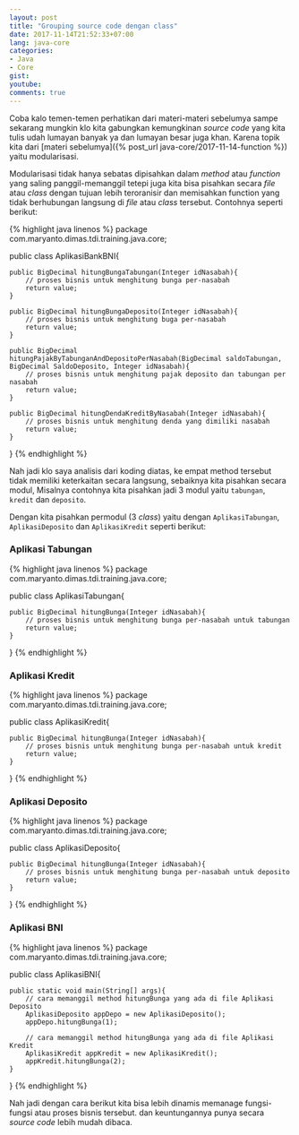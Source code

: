 ```yaml
---
layout: post
title: "Grouping source code dengan class"
date: 2017-11-14T21:52:33+07:00
lang: java-core
categories:
- Java
- Core
gist: 
youtube: 
comments: true
---
```


Coba kalo temen-temen perhatikan dari materi-materi sebelumya sampe sekarang mungkin klo kita gabungkan kemungkinan _source code_ yang kita tulis udah lumayan banyak ya dan lumayan besar juga khan. Karena topik kita dari [materi sebelumya]({% post_url java-core/2017-11-14-function %}) yaitu modularisasi. 

Modularisasi tidak hanya sebatas dipisahkan dalam _method_ atau _function_ yang saling panggil-memanggil tetepi juga kita bisa pisahkan secara _file_ atau _class_ dengan tujuan lebih teroranisir dan memisahkan function yang tidak berhubungan langsung di _file_ atau _class_ tersebut. Contohnya seperti berikut:

{% highlight java linenos %}
package com.maryanto.dimas.tdi.training.java.core;

public class AplikasiBankBNI{

    public BigDecimal hitungBungaTabungan(Integer idNasabah){
        // proses bisnis untuk menghitung bunga per-nasabah
        return value;
    }

    public BigDecimal hitungBungaDeposito(Integer idNasabah){
        // proses bisnis untuk menghitung buga per-nasabah
        return value;
    }

    public BigDecimal hitungPajakByTabunganAndDepositoPerNasabah(BigDecimal saldoTabungan, BigDecimal SaldoDeposito, Integer idNasabah){
        // proses bisnis untuk menghitung pajak deposito dan tabungan per nasabah
        return value;
    }

    public BigDecimal hitungDendaKreditByNasabah(Integer idNasabah){
        // proses bisnis untuk menghitung denda yang dimiliki nasabah
        return value;
    }
}
{% endhighlight %}

Nah jadi klo saya analisis dari koding diatas, ke empat method tersebut tidak memiliki keterkaitan secara langsung, sebaiknya kita pisahkan secara modul, Misalnya contohnya kita pisahkan jadi 3 modul yaitu `tabungan`, `kredit` dan `deposito`.

Dengan kita pisahkan permodul (3 _class_) yaitu dengan `AplikasiTabungan`, `AplikasiDeposito` dan `AplikasiKredit` seperti berikut:

### Aplikasi Tabungan

{% highlight java linenos %}
package com.maryanto.dimas.tdi.training.java.core;

public class AplikasiTabungan{

    public BigDecimal hitungBunga(Integer idNasabah){
        // proses bisnis untuk menghitung bunga per-nasabah untuk tabungan
        return value;
    }

}
{% endhighlight %}

### Aplikasi Kredit

{% highlight java linenos %}
package com.maryanto.dimas.tdi.training.java.core;

public class AplikasiKredit{

    public BigDecimal hitungBunga(Integer idNasabah){
        // proses bisnis untuk menghitung bunga per-nasabah untuk kredit
        return value;
    }

}
{% endhighlight %}

### Aplikasi Deposito

{% highlight java linenos %}
package com.maryanto.dimas.tdi.training.java.core;

public class AplikasiDeposito{

    public BigDecimal hitungBunga(Integer idNasabah){
        // proses bisnis untuk menghitung bunga per-nasabah untuk deposito
        return value;
    }

}
{% endhighlight %}

### Aplikasi BNI

{% highlight java linenos %}
package com.maryanto.dimas.tdi.training.java.core;

public class AplikasiBNI{

    public static void main(String[] args){
        // cara memanggil method hitungBunga yang ada di file Aplikasi Deposito
        AplikasiDeposito appDepo = new AplikasiDeposito();
        appDepo.hitungBunga(1);

        // cara memanggil method hitungBunga yang ada di file Aplikasi Kredit
        AplikasiKredit appKredit = new AplikasiKredit();
        appKredit.hitungBunga(2);
    }
}
{% endhighlight %}

Nah jadi dengan cara berikut kita bisa lebih dinamis memanage fungsi-fungsi atau proses bisnis tersebut. dan keuntungannya punya secara _source code_ lebih mudah dibaca.

